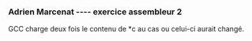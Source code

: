 ### Adrien Marcenat ---- exercice assembleur 2

GCC charge deux fois le contenu de *c au cas ou celui-ci aurait changé.
